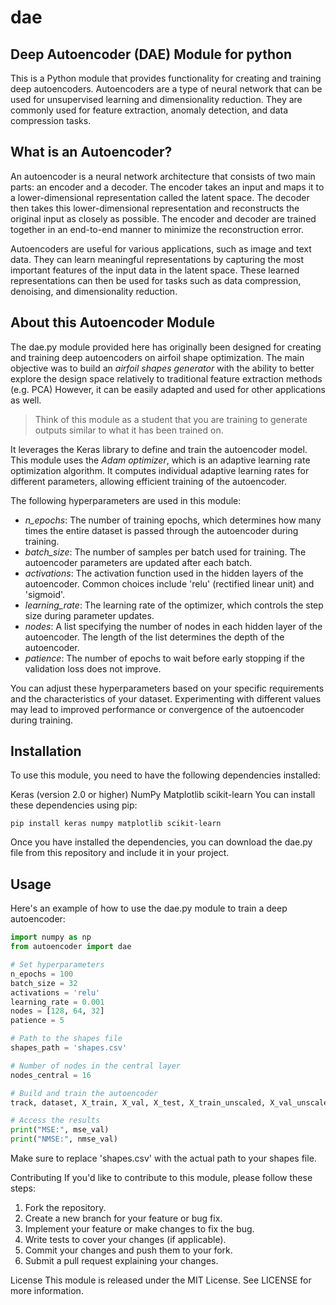 # dae

## Deep Autoencoder (DAE) Module for python
This is a Python module that provides functionality for creating and training deep autoencoders. Autoencoders are a type of neural network that can be used for unsupervised learning and dimensionality reduction. They are commonly used for feature extraction, anomaly detection, and data compression tasks.

## What is an Autoencoder?
An autoencoder is a neural network architecture that consists of two main parts: an encoder and a decoder. The encoder takes an input and maps it to a lower-dimensional representation called the latent space. The decoder then takes this lower-dimensional representation and reconstructs the original input as closely as possible. The encoder and decoder are trained together in an end-to-end manner to minimize the reconstruction error.

Autoencoders are useful for various applications, such as image and text data. They can learn meaningful representations by capturing the most important features of the input data in the latent space. These learned representations can then be used for tasks such as data compression, denoising, and dimensionality reduction.

## About this Autoencoder Module
The dae.py module provided here has originally been designed for creating and training deep autoencoders on airfoil shape optimization. The main objective was to build an *airfoil shapes generator* with the ability to better explore the design space relatively to traditional feature extraction methods (e.g. PCA) However, it can be easily adapted and used for other applications as well. 

> Think of this module as a student that you are training to generate outputs similar to what it has been trained on.

It leverages the Keras library to define and train the autoencoder model.
This module uses the *Adam optimizer*, which is an adaptive learning rate optimization algorithm. It computes individual adaptive learning rates for different parameters, allowing efficient training of the autoencoder.

The following hyperparameters are used in this module:

* *n_epochs*: The number of training epochs, which determines how many times the entire dataset is passed through the autoencoder during training.
* *batch_size*: The number of samples per batch used for training. The autoencoder parameters are updated after each batch.
* *activations*: The activation function used in the hidden layers of the autoencoder. Common choices include 'relu' (rectified linear unit) and 'sigmoid'.
* *learning_rate*: The learning rate of the optimizer, which controls the step size during parameter updates.
* *nodes*: A list specifying the number of nodes in each hidden layer of the autoencoder. The length of the list determines the depth of the autoencoder.
* *patience*: The number of epochs to wait before early stopping if the validation loss does not improve.

You can adjust these hyperparameters based on your specific requirements and the characteristics of your dataset. Experimenting with different values may lead to improved performance or convergence of the autoencoder during training.

## Installation
To use this module, you need to have the following dependencies installed:

Keras (version 2.0 or higher)
NumPy
Matplotlib
scikit-learn
You can install these dependencies using pip:

`pip install keras numpy matplotlib scikit-learn`


Once you have installed the dependencies, you can download the dae.py file from this repository and include it in your project.

## Usage
Here's an example of how to use the dae.py module to train a deep autoencoder:

```python
import numpy as np
from autoencoder import dae

# Set hyperparameters
n_epochs = 100
batch_size = 32
activations = 'relu'
learning_rate = 0.001
nodes = [128, 64, 32]
patience = 5

# Path to the shapes file
shapes_path = 'shapes.csv'

# Number of nodes in the central layer
nodes_central = 16

# Build and train the autoencoder
track, dataset, X_train, X_val, X_test, X_train_unscaled, X_val_unscaled, predicted_val, predicted_val_unscaled, mse_val, nmse_val, var_orig, mean_shape = dae.dae_build(shapes_path, [n_epochs, batch_size, activations, learning_rate, nodes, patience], nodes_central)

# Access the results
print("MSE:", mse_val)
print("NMSE:", nmse_val)
```

Make sure to replace 'shapes.csv' with the actual path to your shapes file.

Contributing
If you'd like to contribute to this module, please follow these steps:

1. Fork the repository.
2. Create a new branch for your feature or bug fix.
3. Implement your feature or make changes to fix the bug.
4. Write tests to cover your changes (if applicable).
5. Commit your changes and push them to your fork.
6. Submit a pull request explaining your changes.

License
This module is released under the MIT License. See LICENSE for more information.
